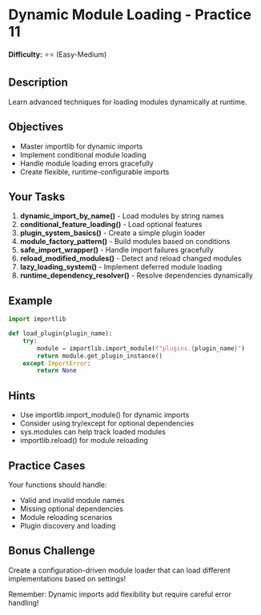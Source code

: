 # Dynamic Module Loading - Practice 11

**Difficulty:** ⭐⭐ (Easy-Medium)

## Description

Learn advanced techniques for loading modules dynamically at runtime.

## Objectives
- Master importlib for dynamic imports
- Implement conditional module loading
- Handle module loading errors gracefully
- Create flexible, runtime-configurable imports

## Your Tasks

1. **dynamic_import_by_name()** - Load modules by string names
2. **conditional_feature_loading()** - Load optional features
3. **plugin_system_basics()** - Create a simple plugin loader
4. **module_factory_pattern()** - Build modules based on conditions
5. **safe_import_wrapper()** - Handle import failures gracefully
6. **reload_modified_modules()** - Detect and reload changed modules
7. **lazy_loading_system()** - Implement deferred module loading
8. **runtime_dependency_resolver()** - Resolve dependencies dynamically

## Example
```python
import importlib

def load_plugin(plugin_name):
    try:
        module = importlib.import_module(f"plugins.{plugin_name}")
        return module.get_plugin_instance()
    except ImportError:
        return None
```

## Hints
- Use importlib.import_module() for dynamic imports
- Consider using try/except for optional dependencies
- sys.modules can help track loaded modules
- importlib.reload() for module reloading

## Practice Cases
Your functions should handle:
- Valid and invalid module names
- Missing optional dependencies
- Module reloading scenarios
- Plugin discovery and loading

## Bonus Challenge
Create a configuration-driven module loader that can load different implementations based on settings!

Remember: Dynamic imports add flexibility but require careful error handling!